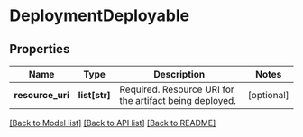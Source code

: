 # DeploymentDeployable

## Properties
Name | Type | Description | Notes
------------ | ------------- | ------------- | -------------
**resource_uri** | **list[str]** | Required. Resource URI for the artifact being deployed. | [optional] 

[[Back to Model list]](../README.md#documentation-for-models) [[Back to API list]](../README.md#documentation-for-api-endpoints) [[Back to README]](../README.md)


